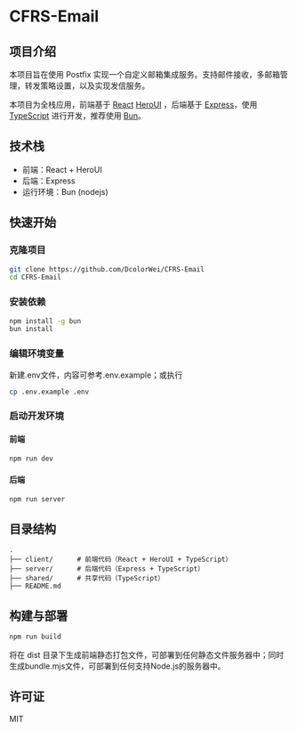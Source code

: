 # CFRS-Email

## 项目介绍
本项目旨在使用 Postfix 实现一个自定义邮箱集成服务。支持邮件接收，多邮箱管理，转发策略设置，以及实现发信服务。

本项目为全栈应用，前端基于 [React](https://react.dev/) [HeroUI](https://heroicons.com/) ，后端基于 [Express](https://expressjs.com/)，使用[TypeScript](https://www.typescriptlang.org/) 进行开发，推荐使用 [Bun](https://bun.sh/)。

## 技术栈

- 前端：React + HeroUI
- 后端：Express
- 运行环境：Bun (nodejs)

## 快速开始

### 克隆项目

```bash
git clone https://github.com/DcolorWei/CFRS-Email
cd CFRS-Email
```

### 安装依赖

```bash
npm install -g bun
bun install
```

### 编辑环境变量

新建.env文件，内容可参考.env.example；或执行
```bash
cp .env.example .env
```

### 启动开发环境

#### 前端

```bash
npm run dev
```

#### 后端

```bash
npm run server
```

## 目录结构

```
.
├── client/      # 前端代码（React + HeroUI + TypeScript）
├── server/      # 后端代码（Express + TypeScript）
├── shared/      # 共享代码（TypeScript）
├── README.md
```

## 构建与部署
```bash
npm run build
```
将在 dist 目录下生成前端静态打包文件，可部署到任何静态文件服务器中；同时生成bundle.mjs文件，可部署到任何支持Node.js的服务器中。


## 许可证

MIT